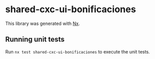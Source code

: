 # shared-cxc-ui-bonificaciones

This library was generated with [Nx](https://nx.dev).

## Running unit tests

Run `nx test shared-cxc-ui-bonificaciones` to execute the unit tests.
